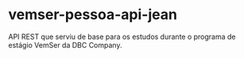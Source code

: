 # vemser-pessoa-api-jean
API REST que serviu de base para os estudos durante o programa de estágio VemSer da DBC Company.
